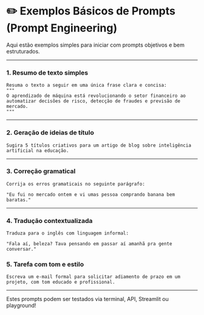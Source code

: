 # ✏️ Exemplos Básicos de Prompts (Prompt Engineering)

Aqui estão exemplos simples para iniciar com prompts objetivos e bem estruturados.

---

### 1. **Resumo de texto simples**

```text
Resuma o texto a seguir em uma única frase clara e concisa:
"""
O aprendizado de máquina está revolucionando o setor financeiro ao automatizar decisões de risco, detecção de fraudes e previsão de mercado.
"""
```
---

### 2. Geração de ideias de título
```
Sugira 5 títulos criativos para um artigo de blog sobre inteligência artificial na educação.
```
---

### 3. Correção gramatical
```
Corrija os erros gramaticais no seguinte parágrafo:

"Eu fui no mercado ontem e vi umas pessoa comprando banana bem baratas."
```
---

### 4. Tradução contextualizada
```
Traduza para o inglês com linguagem informal:

"Fala aí, beleza? Tava pensando em passar aí amanhã pra gente conversar."
```

### 5. Tarefa com tom e estilo
```
Escreva um e-mail formal para solicitar adiamento de prazo em um projeto, com tom educado e profissional.
```
---
Estes prompts podem ser testados via terminal, API, Streamlit ou playground!
